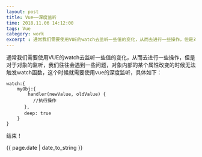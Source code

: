 ```yaml
---
layout: post
title: Vue——深度监听
time: 2018.11.06 14:12:00
tags: Vue
category: work
excerpt : 通常我们需要使用VUE的watch去监听一些值的变化，从而去进行一些操作，但是对于对象的监听，我们往往会遇到一些问题，对象内部的某个属性改变的时候无法触发watch函数，这个时候就需要使用vue的深度监听
---
```


通常我们需要使用VUE的watch去监听一些值的变化，从而去进行一些操作，但是对于对象的监听，我们往往会遇到一些问题，对象内部的某个属性改变的时候无法触发watch函数，这个时候就需要使用vue的深度监听，具体如下：
```
watch:{
    myObj:{
        handler(newValue, oldValue) {
　　　　　　//执行操作
　　　　},
　　　　deep: true
    }
}
```
结束！

<p>{{ page.date | date_to_string }}</p>
